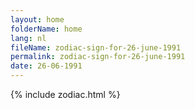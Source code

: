 ```yaml
---
layout: home
folderName: home
lang: nl
fileName: zodiac-sign-for-26-june-1991
permalink: zodiac-sign-for-26-june-1991
date: 26-06-1991
---
```

{% include zodiac.html %}
